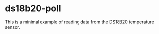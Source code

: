 ds18b20-poll
===========

This is a minimal example of reading data from the DS18B20 temperature sensor.

